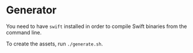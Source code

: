 # Generator
You need to have `swift` installed in order to compile Swift binaries from the command line.

To create the assets, run `./generate.sh`.
